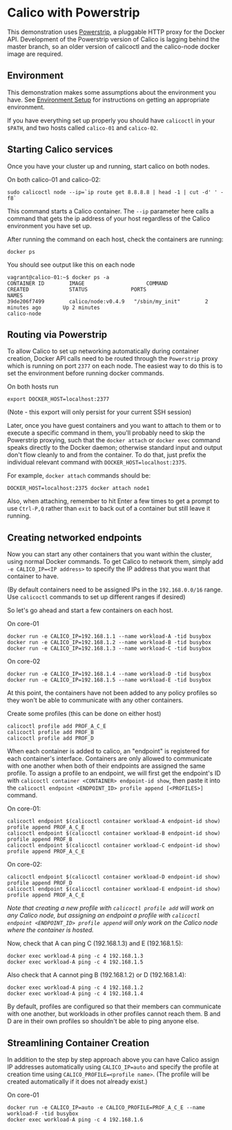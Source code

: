 # Calico with Powerstrip
This demonstration uses [Powerstrip](https://github.com/ClusterHQ/powerstrip), a pluggable HTTP proxy for the Docker API. Development of the Powerstrip version of Calico is lagging behind the master branch, so an older version of calicoctl and the calico-node docker image are required.

## Environment
This demonstration makes some assumptions about the environment you have. See 
[Environment Setup](EnvironmentSetup.md) for instructions on getting an 
appropriate environment.

If you have everything set up properly you should have `calicoctl` in your
`$PATH`, and two hosts called `calico-01` and `calico-02`.

## Starting Calico services<a id="calico-services"></a>

Once you have your cluster up and running, start calico on both nodes.

On both calico-01 and calico-02:

    sudo calicoctl node --ip=`ip route get 8.8.8.8 | head -1 | cut -d' ' -f8`


This command starts a Calico container.  The `--ip` parameter here calls a command that gets the ip address of your host regardless of the Calico environment you have set up.

After running the command on each host, check the containers are running:

    docker ps

You should see output like this on each node

    vagrant@calico-01:~$ docker ps -a
    CONTAINER ID        IMAGE                    COMMAND                CREATED             STATUS              PORTS                                            NAMES
    39de206f7499        calico/node:v0.4.9   "/sbin/my_init"        2 minutes ago       Up 2 minutes                                                         calico-node

## Routing via Powerstrip

To allow Calico to set up networking automatically during container creation, 
Docker API calls need to be routed through the `Powerstrip` proxy which is 
running on port `2377` on each node. The easiest way to do this is to set the 
environment before running docker commands.  

On both hosts run

    export DOCKER_HOST=localhost:2377

(Note - this export will only persist for your current SSH session)

Later, once you have guest containers and you want to attach to them or to 
execute a specific command in them, you'll probably need to skip the 
Powerstrip proxying, such that the `docker attach` or `docker exec` command 
speaks directly to the Docker daemon; otherwise standard input and output 
don't flow cleanly to and from the container. To do that, just prefix the 
individual relevant command with `DOCKER_HOST=localhost:2375`.

For example, `docker attach` commands should be:

    DOCKER_HOST=localhost:2375 docker attach node1

Also, when attaching, remember to hit Enter a few times to get a prompt to use 
`Ctrl-P,Q` rather than `exit` to back out of a container but still leave it 
running.

## Creating networked endpoints

Now you can start any other containers that you want within the cluster, using 
normal Docker commands. To get Calico to network them, simply add 
`-e CALICO_IP=<IP address>` to specify the IP address that you want that 
container to have.

(By default containers need to be assigned IPs in the `192.168.0.0/16` range. 
Use `calicoctl` commands to set up different ranges if desired)

So let's go ahead and start a few containers on each host.

On core-01

    docker run -e CALICO_IP=192.168.1.1 --name workload-A -tid busybox
    docker run -e CALICO_IP=192.168.1.2 --name workload-B -tid busybox
    docker run -e CALICO_IP=192.168.1.3 --name workload-C -tid busybox

On core-02

    docker run -e CALICO_IP=192.168.1.4 --name workload-D -tid busybox
    docker run -e CALICO_IP=192.168.1.5 --name workload-E -tid busybox

At this point, the containers have not been added to any policy profiles so 
they won't be able to communicate with any other containers.

Create some profiles (this can be done on either host)

    calicoctl profile add PROF_A_C_E
    calicoctl profile add PROF_B
    calicoctl profile add PROF_D

When each container is added to calico, an "endpoint" is registered for each 
container's interface. Containers are only allowed to communicate with one 
another when both of their endpoints are assigned the same profile. To assign 
a profile to an endpoint, we will first get the endpoint's ID with 
`calicoctl container <CONTAINER> endpoint-id show`, then paste it into the 
`calicoctl endpoint <ENDPOINT_ID> profile append [<PROFILES>]`  command.

On core-01:

    
    calicoctl endpoint $(calicoctl container workload-A endpoint-id show) profile append PROF_A_C_E
    calicoctl endpoint $(calicoctl container workload-B endpoint-id show) profile append PROF_B
    calicoctl endpoint $(calicoctl container workload-C endpoint-id show) profile append PROF_A_C_E

On core-02:

    calicoctl endpoint $(calicoctl container workload-D endpoint-id show) profile append PROF_D
    calicoctl endpoint $(calicoctl container workload-E endpoint-id show) profile append PROF_A_C_E

*Note that creating a new profile with `calicoctl profile add` will work on 
any Calico node, but assigning an endpoint a profile with 
`calicoctl endpoint <ENDPOINT_ID> profile append` will only work on the Calico 
node where the container is hosted.*

Now, check that A can ping C (192.168.1.3) and E (192.168.1.5):

    docker exec workload-A ping -c 4 192.168.1.3
    docker exec workload-A ping -c 4 192.168.1.5

Also check that A cannot ping B (192.168.1.2) or D (192.168.1.4):

    docker exec workload-A ping -c 4 192.168.1.2
    docker exec workload-A ping -c 4 192.168.1.4

By default, profiles are configured so that their members can communicate with 
one another, but workloads in other profiles cannot reach them.  B and D are 
in their own profiles so shouldn't be able to ping anyone else.

## Streamlining Container Creation

In addition to the step by step approach above you can have Calico assign IP 
addresses automatically using `CALICO_IP=auto` and specify the profile at 
creation time using `CALICO_PROFILE=<profile name>`.  (The profile will be 
created automatically if it does not already exist.)

On core-01

    docker run -e CALICO_IP=auto -e CALICO_PROFILE=PROF_A_C_E --name workload-F -tid busybox
    docker exec workload-A ping -c 4 192.168.1.6
